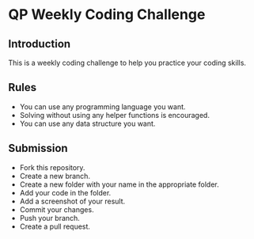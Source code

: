 # QP Weekly Coding Challenge

## Introduction

This is a weekly coding challenge to help you practice your coding skills.

## Rules

- You can use any programming language you want.
- Solving without using any helper functions is encouraged.
- You can use any data structure you want.

## Submission

- Fork this repository.
- Create a new branch.
- Create a new folder with your name in the appropriate folder.
- Add your code in the folder.
- Add a screenshot of your result.
- Commit your changes.
- Push your branch.
- Create a pull request.
